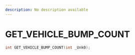 ```yaml
---
description: No description available 
---
```


# GET_VEHICLE_BUMP_COUNT

```cpp
int GET_VEHICLE_BUMP_COUNT(int _Unk0);
```